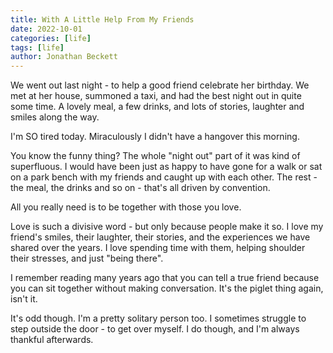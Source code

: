 ```yaml
---
title: With A Little Help From My Friends
date: 2022-10-01
categories: [life]
tags: [life]
author: Jonathan Beckett
---
```


We went out last night - to help a good friend celebrate her birthday. We met at her house, summoned a taxi, and had the best night out in quite some time. A lovely meal, a few drinks, and lots of stories, laughter and smiles along the way.

I'm SO tired today. Miraculously I didn't have a hangover this morning.

You know the funny thing? The whole "night out" part of it was kind of superfluous. I would have been just as happy to have gone for a walk or sat on a park bench with my friends and caught up with each other. The rest - the meal, the drinks and so on - that's all driven by convention.

All you really need is to be together with those you love.

Love is such a divisive word - but only because people make it so. I love my friend's smiles, their laughter, their stories, and the experiences we have shared over the years. I love spending time with them, helping shoulder their stresses, and just "being there".

I remember reading many years ago that you can tell a true friend because you can sit together without making conversation. It's the piglet thing again, isn't it.

It's odd though. I'm a pretty solitary person too. I sometimes struggle to step outside the door - to get over myself. I do though, and I'm always thankful afterwards.